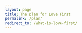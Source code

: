 ```yaml
---
layout: page
title: The plan for Love First
permalink: /plan/
redirect_to: /what-is-love-first/
---
```

